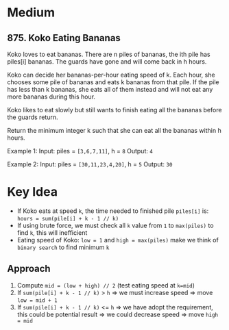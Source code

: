 # Medium
## 875. Koko Eating Bananas
Koko loves to eat bananas. There are n piles of bananas, the ith pile has piles[i] bananas. The guards have gone and will come back in h hours.

Koko can decide her bananas-per-hour eating speed of k. Each hour, she chooses some pile of bananas and eats k bananas from that pile. If the pile has less than k bananas, she eats all of them instead and will not eat any more bananas during this hour.

Koko likes to eat slowly but still wants to finish eating all the bananas before the guards return.

Return the minimum integer k such that she can eat all the bananas within h hours.

Example 1:
Input: piles = `[3,6,7,11]`, h = `8`
Output: `4`

Example 2:
Input: piles = `[30,11,23,4,20]`, h = `5`
Output: `30`

# Key Idea
- If Koko eats at speed `k`, the time needed to finished pile `piles[i]` is:
`hours = sum(pile[i] + k - 1 // k)` 
- If using brute force, we must check all `k` value from `1` to `max(piles)` to find `k`, this will inefficient
- Eating speed of Koko: `low = 1` and `high = max(piles)` make we think of `binary search` to find minimum `k`

## Approach
1. Compute `mid = (low + high) // 2` (test eating speed at `k=mid`)
2. If `sum(pile[i] + k - 1 // k)` > `h` => we must increase speed => move `low = mid + 1`
3. If `sum(pile[i] + k - 1 // k)` <= `h` => we have adopt the requirement, this could be potential result => we could decrease speed => move `high = mid`